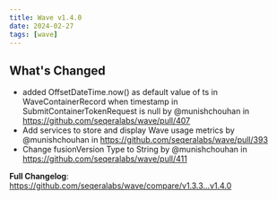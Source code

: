 ```yaml
---
title: Wave v1.4.0
date: 2024-02-27
tags: [wave]
---
```


## What's Changed
* added OffsetDateTime.now() as default value of ts in WaveContainerRecord when timestamp in SubmitContainerTokenRequest is null by @munishchouhan in https://github.com/seqeralabs/wave/pull/407
* Add services to store and display Wave usage metrics  by @munishchouhan in https://github.com/seqeralabs/wave/pull/393
* Change fusionVersion Type to String by @munishchouhan in https://github.com/seqeralabs/wave/pull/411


**Full Changelog**: https://github.com/seqeralabs/wave/compare/v1.3.3...v1.4.0
